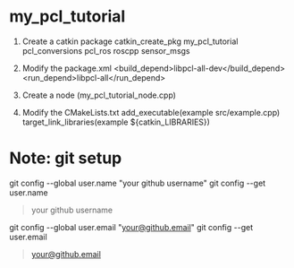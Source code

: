 my_pcl_tutorial
===============

1. Create a catkin package
catkin_create_pkg my_pcl_tutorial pcl_conversions pcl_ros roscpp sensor_msgs

2. Modify the package.xml
<build_depend>libpcl-all-dev</build_depend>
<run_depend>libpcl-all</run_depend>

3. Create a node (my_pcl_tutorial_node.cpp)

4. Modify the CMakeLists.txt
add_executable(example src/example.cpp)
target_link_libraries(example ${catkin_LIBRARIES})

Note: git setup
===============
git config --global user.name "your github username"
git config --get user.name
> your github username

git config --global user.email "your@github.email"
git config --get user.email
> your@github.email

